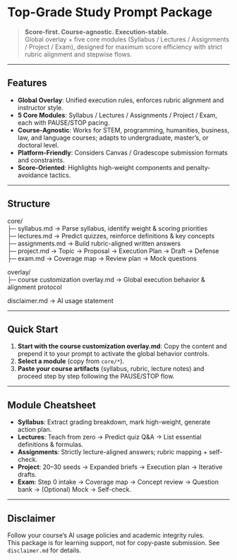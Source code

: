# Top-Grade Study Prompt Package

> **Score-first. Course-agnostic. Execution-stable.**  
> Global overlay + five core modules (Syllabus / Lectures / Assignments / Project / Exam), designed for maximum score efficiency with strict rubric alignment and stepwise flows.

---

##  Features
- **Global Overlay**: Unified execution rules, enforces rubric alignment and instructor style.
- **5 Core Modules**: Syllabus / Lectures / Assignments / Project / Exam, each with PAUSE/STOP pacing.
- **Course-Agnostic**: Works for STEM, programming, humanities, business, law, and language courses; adapts to undergraduate, master’s, or doctoral level.
- **Platform-Friendly**: Considers Canvas / Gradescope submission formats and constraints.
- **Score-Oriented**: Highlights high-weight components and penalty-avoidance tactics.

---

##  Structure
core/  
├─ syllabus.md     → Parse syllabus, identify weight & scoring priorities  
├─ lectures.md     → Predict quizzes, reinforce definitions & key concepts  
├─ assignments.md  → Build rubric-aligned written answers  
├─ project.md      → Topic → Proposal → Execution Plan → Draft → Defense  
├─ exam.md         → Coverage map → Review plan → Mock questions  

overlay/  
├─ course customization overlay.md         → Global execution behavior & alignment protocol  

disclaimer.md      → AI usage statement  


---

##  Quick Start
1. **Start with the course customization overlay.md**: Copy the content and prepend it to your prompt to activate the global behavior controls. 
2. **Select a module** (copy from `core/*`).  
3. **Paste your course artifacts** (syllabus, rubric, lecture notes) and proceed step by step following the PAUSE/STOP flow.

---

##  Module Cheatsheet
- **Syllabus**: Extract grading breakdown, mark high-weight, generate action plan.
- **Lectures**: Teach from zero → Predict quiz Q&A → List essential definitions & formulas.
- **Assignments**: Strictly lecture-aligned answers; rubric mapping + self-check.
- **Project**: 20–30 seeds → Expanded briefs → Execution plan → Iterative drafts.
- **Exam**: Step 0 intake → Coverage map → Concept review → Question bank → (Optional) Mock → Self-check.

---

##  Disclaimer
Follow your course’s AI usage policies and academic integrity rules.  
This package is for learning support, not for copy-paste submission. See `disclaimer.md` for details.
